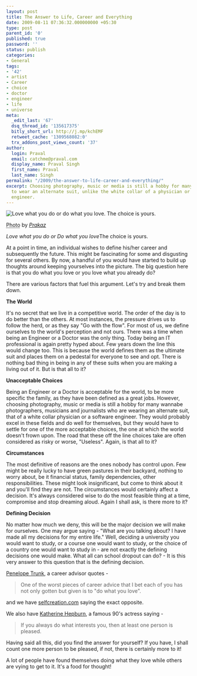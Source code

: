 ```yaml
---
layout: post
title: The Answer to Life, Career and Everything
date: 2009-08-11 07:36:32.000000000 +05:30
type: post
parent_id: '0'
published: true
password: ''
status: publish
categories:
- General
tags:
- '42'
- artist
- Career
- choice
- doctor
- engineer
- life
- universe
meta:
  _edit_last: '67'
  dsq_thread_id: '135617375'
  bitly_short_url: http://j.mp/kchEMF
  retweet_cache: '1309568082:0'
  trx_addons_post_views_count: '37'
author:
  login: Praval
  email: catchme@praval.com
  display_name: Praval Singh
  first_name: Praval
  last_name: Singh
permalink: "/2009/the-answer-to-life-career-and-everything/"
excerpt: Choosing photography, music or media is still a hobby for many. They're willing
  to wear an alternate suit, unlike the white collar of a physician or a software
  engineer.
---
```

<div class="figure"><img src="/static/2009/08/answer-to-life.jpg" alt="Love what you do or do what you love. The choice is yours." />
<p class="credit"><abbr class="type" title="Love what you do or do what you love. The choice is yours.">Photo</abbr> by <cite><a href="http://www.flickr.com/photos/prakaz/3121920134/">Prakaz</a></cite></p>
<p class="caption"><em class="title">Love what you do or Do what you love</em>The choice is yours.</p>
</div>

<p>At a point in time, an individual wishes to define his/her career and subsequently the future. This might be fascinating for some and disgusting for several others. By now, a handful of you would have started to build up thoughts around keeping yourselves into the picture. The big question here is that you do what you love or you love what you already do?</p>
<p>There are various factors that fuel this argument. Let's try and break them down.</p>
<p><strong>The World</strong></p>
<p>It's no secret that we live in a competitive world. The order of the day is to do better than the others. At most instances, the pressure drives us to follow the herd, or as they say "Go with the flow". For most of us, we define ourselves to the world's perception and not ours. There was a time when being an Engineer or a Doctor was the only thing. Today being an IT professional is again pretty hyped about. Few years down the line this would change too. This is because the world defines them as the ultimate suit and places them on a pedestal for everyone to see and opt. There is nothing bad thing in being in any of these suits when you are making a living out of it. But is that all to it? </p>
<p><strong>Unacceptable Choices</strong></p>
<p>Being an Engineer or a Doctor is acceptable for the world, to be more specific the family, as they have been defined as a great jobs. However, choosing photography, music or media is still a hobby for many wannabe photographers, musicians and journalists who are wearing an alternate suit, that of a white collar physician or a software engineer. They would probably excel in these fields and do well for themselves, but they would have to settle for one of the more acceptable choices, the one at which the world doesn't frown upon. The road that these off the line choices take are often considered as risky or worse, "Useless". Again, is that all to it?</p>
<p><strong>Circumstances</strong></p>
<p>The most definitive of reasons are the ones nobody has control upon. Few might be really lucky to have green pastures in their backyard, nothing to worry about, be it financial status, family dependencies, other responsibilities. These might look insignificant, but come to think about it and you'll find they are not. The circumstances would certainly affect a decision. It's always considered wise to do the most feasible thing at a time, compromise and stop dreaming aloud. Again I shall ask, is there more to it?</p>
<p><strong>Defining Decision</strong></p>
<p>No matter how much we deny, this will be the major decision we will make for ourselves. One may argue saying - "What are you talking about? I have made all my decisions for my entire life." Well, deciding a university you would want to study, or a course one would want to study, or the choice of a country one would want to study in - are not exactly the defining decisions one would make. What all can school dropout can do? - It is this very answer to this question that is the defining decision.</p>
<p><a href="http://www.penelopetrunk.com/aboutme.html">Penelope Trunk</a>, a career advisor quotes - </p>
<blockquote><p>One of the worst pieces of career advice that I bet each of you has not only gotten but given is to "do what you love".</p></blockquote>
<p>and we have <a href="http://www.selfcreation.com">selfcreation.com</a> saying the exact opposite. </p>
<p>We also have <a href="http://en.wikipedia.org/wiki/Katharine_Hepburn">Katherine Hepburn</a>, a famous 90's actress saying - </p>
<blockquote><p>If you always do what interests you, then at least one person is pleased.</p></blockquote>
<p>Having said all this, did you find the answer for yourself? If you have, I shall count one more person to be pleased, if not, there is certainly more to it! </p>
<p>A lot of people have found themselves doing what they love while others are vying to get to it. It's a food for thought!</p>

